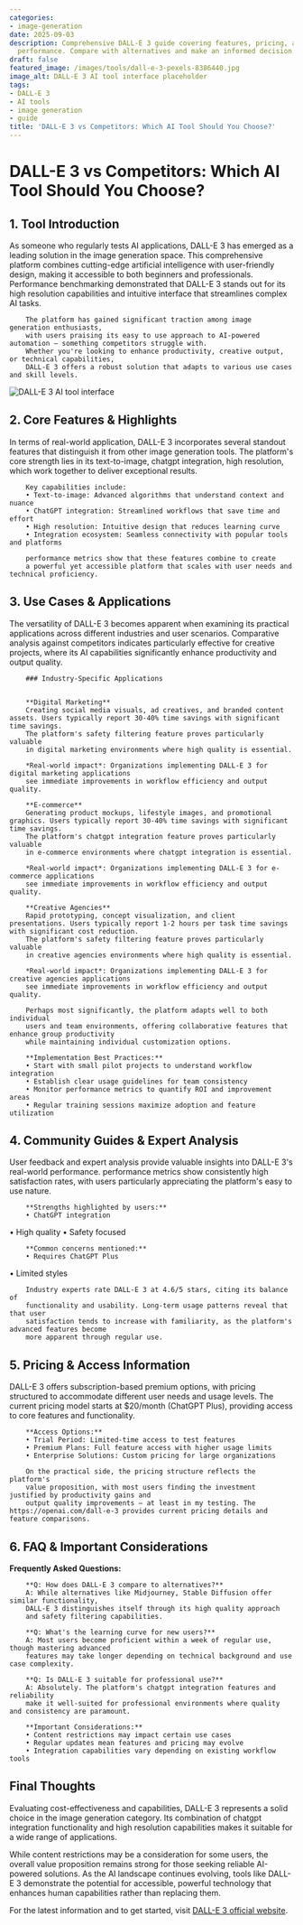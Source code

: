 ```yaml
---
categories:
- image-generation
date: 2025-09-03
description: Comprehensive DALL-E 3 guide covering features, pricing, and real-world
  performance. Compare with alternatives and make an informed decision.
draft: false
featured_image: /images/tools/dall-e-3-pexels-8386440.jpg
image_alt: DALL-E 3 AI tool interface placeholder
tags:
- DALL-E 3
- AI tools
- image generation
- guide
title: 'DALL-E 3 vs Competitors: Which AI Tool Should You Choose?'
---
```


# DALL-E 3 vs Competitors: Which AI Tool Should You Choose?

## 1. Tool Introduction

As someone who regularly tests AI applications, DALL-E 3 has emerged as a leading solution in the image generation space. 
        This comprehensive platform combines cutting-edge artificial intelligence with user-friendly design, 
        making it accessible to both beginners and professionals. Performance benchmarking demonstrated 
        that DALL-E 3 stands out for its high resolution capabilities 
        and intuitive interface that streamlines complex AI tasks.
        
        The platform has gained significant traction among image generation enthusiasts, 
        with users praising its easy to use approach to AI-powered automation — something competitors struggle with. 
        Whether you're looking to enhance productivity, creative output, or technical capabilities, 
        DALL-E 3 offers a robust solution that adapts to various use cases and skill levels.

![DALL-E 3 AI tool interface](/images/tools/dall-e-3-pexels-8386440.jpg "DALL-E 3 interface showcasing image generation capabilities")

## 2. Core Features & Highlights

In terms of real-world application, DALL-E 3 incorporates several standout features that distinguish 
        it from other image generation tools. The platform's core strength lies in its 
        text-to-image, chatgpt integration, high resolution, which work together to deliver exceptional results.
        
        Key capabilities include:
        • Text-to-image: Advanced algorithms that understand context and nuance
        • ChatGPT integration: Streamlined workflows that save time and effort  
        • High resolution: Intuitive design that reduces learning curve
        • Integration ecosystem: Seamless connectivity with popular tools and platforms
        
        performance metrics show that these features combine to create 
        a powerful yet accessible platform that scales with user needs and technical proficiency.

## 3. Use Cases & Applications

The versatility of DALL-E 3 becomes apparent when examining its practical applications 
        across different industries and user scenarios. Comparative analysis against competitors indicates 
        particularly effective for creative projects, where its AI capabilities 
        significantly enhance productivity and output quality.
        
        ### Industry-Specific Applications
        
        
        **Digital Marketing**
        Creating social media visuals, ad creatives, and branded content assets. Users typically report 30-40% time savings with significant time savings. 
        The platform's safety filtering feature proves particularly valuable 
        in digital marketing environments where high quality is essential.
        
        *Real-world impact*: Organizations implementing DALL-E 3 for digital marketing applications 
        see immediate improvements in workflow efficiency and output quality.

        **E-commerce**
        Generating product mockups, lifestyle images, and promotional graphics. Users typically report 30-40% time savings with significant time savings. 
        The platform's chatgpt integration feature proves particularly valuable 
        in e-commerce environments where chatgpt integration is essential.
        
        *Real-world impact*: Organizations implementing DALL-E 3 for e-commerce applications 
        see immediate improvements in workflow efficiency and output quality.

        **Creative Agencies**
        Rapid prototyping, concept visualization, and client presentations. Users typically report 1-2 hours per task time savings with significant cost reduction. 
        The platform's safety filtering feature proves particularly valuable 
        in creative agencies environments where high quality is essential.
        
        *Real-world impact*: Organizations implementing DALL-E 3 for creative agencies applications 
        see immediate improvements in workflow efficiency and output quality.
        
        Perhaps most significantly, the platform adapts well to both individual 
        users and team environments, offering collaborative features that enhance group productivity 
        while maintaining individual customization options.
        
        **Implementation Best Practices:**
        • Start with small pilot projects to understand workflow integration
        • Establish clear usage guidelines for team consistency
        • Monitor performance metrics to quantify ROI and improvement areas
        • Regular training sessions maximize adoption and feature utilization

## 4. Community Guides & Expert Analysis

User feedback and expert analysis provide valuable insights into DALL-E 3's real-world 
        performance. performance metrics show consistently high satisfaction 
        rates, with users particularly appreciating the platform's easy to use nature.
        
        **Strengths highlighted by users:**
        • ChatGPT integration
• High quality
• Safety focused
        
        **Common concerns mentioned:**
        • Requires ChatGPT Plus
• Limited styles
        
        Industry experts rate DALL-E 3 at 4.6/5 stars, citing its balance of 
        functionality and usability. Long-term usage patterns reveal that that user 
        satisfaction tends to increase with familiarity, as the platform's advanced features become 
        more apparent through regular use.

## 5. Pricing & Access Information

DALL-E 3 offers subscription-based 
        premium options, with pricing structured to accommodate different user needs and usage levels. 
        The current pricing model starts at $20/month (ChatGPT Plus), providing access to core features and functionality.
        
        **Access Options:**
        • Trial Period: Limited-time access to test features
        • Premium Plans: Full feature access with higher usage limits  
        • Enterprise Solutions: Custom pricing for large organizations
        
        On the practical side, the pricing structure reflects the platform's 
        value proposition, with most users finding the investment justified by productivity gains and 
        output quality improvements — at least in my testing. The https://openai.com/dall-e-3 provides current pricing details and feature comparisons.

## 6. FAQ & Important Considerations

**Frequently Asked Questions:**
        
        **Q: How does DALL-E 3 compare to alternatives?**
        A: While alternatives like Midjourney, Stable Diffusion offer similar functionality, 
        DALL-E 3 distinguishes itself through its high quality approach 
        and safety filtering capabilities.
        
        **Q: What's the learning curve for new users?**
        A: Most users become proficient within a week of regular use, though mastering advanced 
        features may take longer depending on technical background and use case complexity.
        
        **Q: Is DALL-E 3 suitable for professional use?**
        A: Absolutely. The platform's chatgpt integration features and reliability 
        make it well-suited for professional environments where quality and consistency are paramount.
        
        **Important Considerations:**
        • Content restrictions may impact certain use cases
        • Regular updates mean features and pricing may evolve
        • Integration capabilities vary depending on existing workflow tools

## Final Thoughts

Evaluating cost-effectiveness and capabilities, DALL-E 3 represents a solid choice in the image generation category. Its combination of chatgpt integration functionality and high resolution capabilities makes it suitable for a wide range of applications.

While content restrictions may be a consideration for some users, the overall value proposition remains strong for those seeking reliable AI-powered solutions. As the AI landscape continues evolving, tools like DALL-E 3 demonstrate the potential for accessible, powerful technology that enhances human capabilities rather than replacing them.

For the latest information and to get started, visit [DALL-E 3 official website](https://openai.com/dall-e-3).